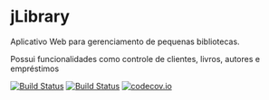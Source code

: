 # jLibrary
Aplicativo Web para gerenciamento de pequenas bibliotecas.

Possui funcionalidades como controle de clientes, livros, autores e empréstimos


[![Build Status](https://travis-ci.org/BitsHammer/jLibrary.svg?branch=master)](https://travis-ci.org/BitsHammer/jLibrary)
[![Build Status](https://snap-ci.com/BitsHammer/jLibrary/branch/master/build_image)](https://snap-ci.com/BitsHammer/jLibrary/branch/master)
[![codecov.io](https://codecov.io/github/BitsHammer/jLibrary/coverage.svg?branch=master)](https://codecov.io/github/BitsHammer/jLibrary?branch=master)
